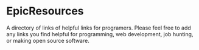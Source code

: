 # EpicResources
A directory of links of helpful links for programers. Please feel free to add any links you find helpful for programming, web development, job hunting, or making open source software.
